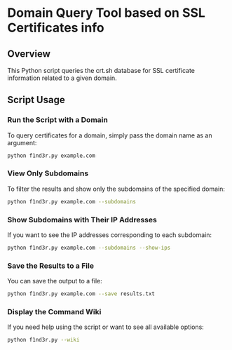 # Domain Query Tool based on SSL Certificates info
## Overview
This Python script queries the crt.sh database for SSL certificate information related to a given domain. 

## Script Usage

###  Run the Script with a Domain
To query certificates for a domain, simply pass the domain name as an argument:
```bash
python f1nd3r.py example.com
```

###  View Only Subdomains
To filter the results and show only the subdomains of the specified domain:
```bash
python f1nd3r.py example.com --subdomains
```

###  Show Subdomains with Their IP Addresses
If you want to see the IP addresses corresponding to each subdomain:
```bash
python f1nd3r.py example.com --subdomains --show-ips
```

###  Save the Results to a File
You can save the output to a file:
```bash
python f1nd3r.py example.com --save results.txt
```

###  Display the Command Wiki
If you need help using the script or want to see all available options:
```bash
python f1nd3r.py --wiki
```

